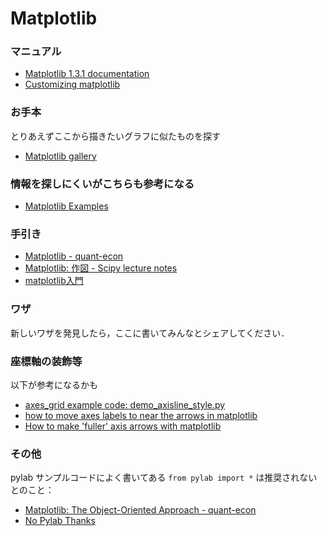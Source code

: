 # Matplotlib

### マニュアル
* [Matplotlib 1.3.1 documentation](http://matplotlib.org/contents.html)
* [Customizing matplotlib](http://matplotlib.org/users/customizing.html)

### お手本
とりあえずここから描きたいグラフに似たものを探す
* [Matplotlib gallery](http://matplotlib.org/gallery.html)

### 情報を探しにくいがこちらも参考になる
* [Matplotlib Examples](http://matplotlib.org/examples/)

### 手引き
* [Matplotlib - quant-econ](http://quant-econ.net/py/matplotlib.html)
* [Matplotlib: 作図 - Scipy lecture notes](http://turbare.net/transl/scipy-lecture-notes/intro/matplotlib/matplotlib.html)
* [matplotlib入門](http://bicycle1885.hatenablog.com/entry/2014/02/14/023734)

### ワザ
新しいワザを発見したら，ここに書いてみんなとシェアしてください．

### 座標軸の装飾等
以下が参考になるかも
* [axes_grid example code: demo_axisline_style.py](http://matplotlib.org/examples/axes_grid/demo_axisline_style.html)
* [how to move axes labels to near the arrows in matplotlib](http://stackoverflow.com/questions/12752373/how-to-move-axes-labels-to-near-the-arrows-in-matplotlib)
* [How to make 'fuller' axis arrows with matplotlib](http://stackoverflow.com/questions/17646247/how-to-make-fuller-axis-arrows-with-matplotlib)

### その他
pylab
サンプルコードによく書いてある
`from pylab import *`
は推奨されないとのこと：
* [Matplotlib: The Object-Oriented Approach - quant-econ](http://quant-econ.net/py/matplotlib.html#the-object-oriented-approach)
* [No Pylab Thanks](http://carreau.github.io/posts/10-No-PyLab-Thanks.ipynb.html)
